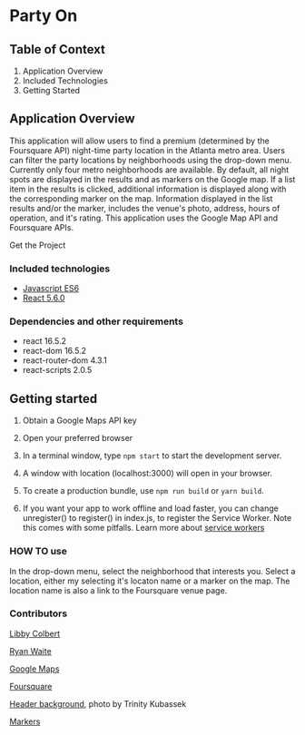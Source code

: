 # Party On

## Table of Context

1. Application Overview
2. Included Technologies
3. Getting Started

## Application Overview

This application will allow users to find a premium (determined by the Foursquare API) night-time party location in the Atlanta metro area.  Users can filter the party locations by neighborhoods using the drop-down menu.  Currently only four metro neighborhoods are available. By default, all night spots are displayed in the results and as markers on the Google map. If a list item in the results is clicked, additional information is displayed along with the corresponding marker on the map. Information displayed in the list results and/or the marker, includes the venue's photo, address, hours of operation, and it's rating. This application uses the Google Map API and Foursquare APIs.

Get the Project

### Included technologies

* [Javascript ES6](http://www.ecma-international.org/ecma-262/6.0/)
* [React 5.6.0](https://reactjs.org/)

### Dependencies and other requirements

* react 16.5.2
* react-dom 16.5.2
* react-router-dom 4.3.1
* react-scripts 2.0.5

## Getting started

1. Obtain a Google Maps API key

2. Open your preferred browser

3. In a terminal window, type ```npm start``` to start the development server.

4. A window with location (localhost:3000) will open in your browser.

5. To create a production bundle, use `npm run build` or `yarn build`.

6. If you want your app to work offline and load faster, you can change unregister() to register() in index.js, to register the Service Worker. Note this comes with some pitfalls. Learn more about [service workers](http://bit.ly/CRA-PWA)

### HOW TO use

In the drop-down menu, select the neighborhood that interests you. Select a location, either my selecting it's locaton name or a marker on the map.  The location name is also a link to the Foursquare venue page.

### Contributors

[Libby Colbert](https://github.com/L-Colbert)

[Ryan Waite](https://github.com/ryanwaite28/script-store/tree/master/js)

[Google Maps](https://cloud.google.com/maps-platform/)

[Foursquare](https://developer.foursquare.com/)

[Header background](https://stocksnap.io/photo/54M8Z4V4JG), photo by Trinity Kubassek

[Markers](https://sites.google.com/site/gmapsdevelopment/)
